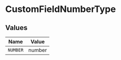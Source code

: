 # CustomFieldNumberType


## Values

| Name     | Value    |
| -------- | -------- |
| `NUMBER` | number   |